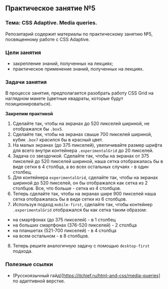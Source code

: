 ## Практическое занятие №5

### Тема: CSS Adaptive. Media queries.

Репозитарий содержит материалы по практическому занятию №5, посвященному работе с CSS Adaptive.

### Цели занятия
- закрепление знаний, полученных на лекциях;
- практическое применение знаний, полученных на лекциях.

### Задачи занятия
В процессе занятия, предполагается разобрать работу CSS Grid на наглядном макете (цветные квадраты, которые будут позиционироваться).

**Закрепим практикой**
1. Сделайте так, чтобы на экранах до 520 пикселей шириной, не отображался бы `.box5`.
2. Сделайте так, чтобы на экранах свыше 700 пикселей шириной, кубик `.box7` красился бы в красный цвет.
3. На малых экранах (до 375 пикселей), увеличивайте размер шрифта для всего внутри контейнера `.experimentalGrid` до 20 пикселей.
4. Задача со звездочкой. Сделайте так, чтобы на экранах от 375 пикселей до 520 пикселей шириной, наша сетка отображалась бы в виде сетки в 4 столбца, а во всех остальных случаях - в один столбец.
5. Для контейнера `experimentalGrid`, сделайте так, чтобы на экранах шириной до 520 пикселей, он бы отображался как сетка из 2 столбцов. Все, что больше - сетка из 4 столбцов.
6. Теперь сделайте так, чтобы на экранах шире 900 пикселей наша сетка отображалась бы в виде сетки из 6 столбцов.
7. Используя подход `mobile-first`, сделайте так, чтобы контейнер `.experimentalGrid` отображался бы как сетка таким образом:
 - на смартфонах (до 375 пикселей) - в 1 столбец
 - на больших смартфонах (376-520 пикселей) - 2 столбца
 - на планшетах (521-700 пикселей) - в 4 столбца
 - на всем остальном - в 8 столбцов.
8. Теперь решите аналогичную задачу с помощью `desktop-first` подхода.

### Полезные ссылки
 - (Русскоязычный гайд)[https://itchief.ru/html-and-css/media-queries] по адаптивной верстке.
